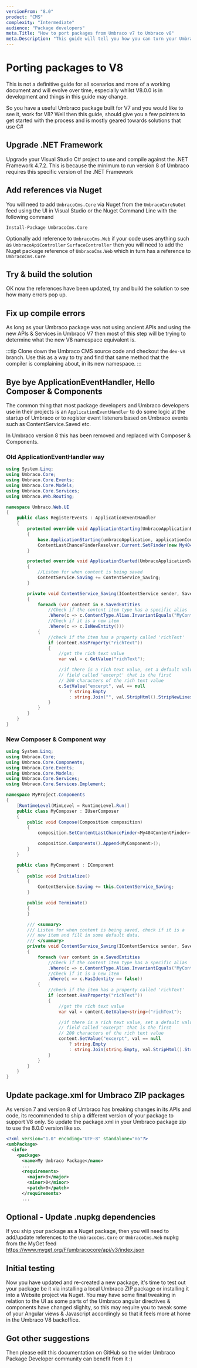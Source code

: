 ```yaml
---
versionFrom: "8.0"
product: "CMS"
complexity: "Intermediate"
audience: "Package developers"
meta.Title: "How to port packages from Umbraco v7 to Umbraco v8"
meta.Description: "This guide will tell you how you can turn your Umbraco v7 package into an Umbraco v8 package"
---
```

# Porting packages to V8
This is not a definitive guide for all scenarios and more of a working document and will evolve over time, especially whilst V8.0.0 is in development and things in this guide may change.

So you have a useful Umbraco package built for V7 and you would like to see it, work for V8?
Well then this guide, should give you a few pointers to get started with the process and is mostly geared towards solutions that use C#

## Upgrade .NET Framework
Upgrade your Visual Studio C# project to use and compile against the .NET Framework 4.7.2. This is because the minimum to run version 8 of Umbraco requires this specific version of the .NET Framework

## Add references via Nuget
You will need to add `UmbracoCms.Core` via Nuget from the `UmbracoCoreNuGet` feed using the UI in Visual Studio or the Nuget Command Line with the following command 

    Install-Package UmbracoCms.Core 

Optionally add reference to `UmbracoCms.Web` if your code uses anything such as `UmbracoApiController` `SurfaceController` then you will need to add the Nuget package reference of `UmbracoCms.Web` which in turn has a reference to `UmbracoCms.Core`

## Try & build the solution
OK now the references have been updated, try and build the solution to see how many errors pop up.

## Fix up compile errors
As long as your Umbraco package was not using ancient APIs and using the new APIs & Services in Umbraco V7 then most of this step will be trying to determine what the new V8 namespace equivalent is.

:::tip
Clone down the Umbraco CMS source code and checkout the `dev-v8` branch. Use this as a way to try and find that same method that the compiler is complaining about, in its new namespace.
:::

## Bye bye ApplicationEventHandler, Hello Composer & Components
The common thing that most package developers and Umbraco developers use in their projects is an `ApplicationEventHandler` to do some logic at the startup of Umbraco or to register event listeners based on Umbraco events such as ContentService.Saved etc.

In Umbraco version 8 this has been removed and replaced with Composer & Components.

### Old ApplicationEventHandler way

```csharp
using System.Linq;
using Umbraco.Core;
using Umbraco.Core.Events;
using Umbraco.Core.Models;
using Umbraco.Core.Services;
using Umbraco.Web.Routing;

namespace Umbraco.Web.UI
{
    public class RegisterEvents : ApplicationEventHandler
    {
        protected override void ApplicationStarting(UmbracoApplicationBase umbracoApplication, ApplicationContext applicationContext)
        {
            base.ApplicationStarting(umbracoApplication, applicationContext);
            ContentLastChanceFinderResolver.Current.SetFinder(new My404ContentFinder());
        }

        protected override void ApplicationStarted(UmbracoApplicationBase umbracoApplication, ApplicationContext applicationContext)
        {
            //Listen for when content is being saved
            ContentService.Saving += ContentService_Saving;
        }

        private void ContentService_Saving(IContentService sender, SaveEventArgs<IContent> e)
        {
            foreach (var content in e.SavedEntities
                //Check if the content item type has a specific alias
                .Where(c => c.ContentType.Alias.InvariantEquals("MyContentType"))
                //Check if it is a new item
                .Where(c => c.IsNewEntity()))
            {
                //check if the item has a property called 'richText'
                if (content.HasProperty("richText"))
                {
                    //get the rich text value
                    var val = c.GetValue("richText");

                    //if there is a rich text value, set a default value in a
                    // field called 'excerpt' that is the first
                    // 200 characters of the rich text value
                    c.SetValue("excerpt", val == null
                        ? string.Empty
                        : string.Join("", val.StripHtml().StripNewLines().Take(200)));
                }
            }
        }
    }
}
```


### New Composer & Component way

```csharp
using System.Linq;
using Umbraco.Core;
using Umbraco.Core.Components;
using Umbraco.Core.Events;
using Umbraco.Core.Models;
using Umbraco.Core.Services;
using Umbraco.Core.Services.Implement;

namespace MyProject.Components
{
    [RuntimeLevel(MinLevel = RuntimeLevel.Run)]
    public class MyComposer : IUserComposer
    {
        public void Compose(Composition composition)
        {
            composition.SetContentLastChanceFinder<My404ContentFinder>();

            composition.Components().Append<MyComponent>();
        }
    }

    public class MyComponent : IComponent
    {
        public void Initialize()
        {
            ContentService.Saving += this.ContentService_Saving;
        }

        public void Terminate()
        {
        }

        /// <summary>
        /// Listen for when content is being saved, check if it is a
        /// new item and fill in some default data.
        /// </summary>
        private void ContentService_Saving(IContentService sender, SaveEventArgs<IContent> e)
        {
            foreach (var content in e.SavedEntities
                //Check if the content item type has a specific alias
                .Where(c => c.ContentType.Alias.InvariantEquals("MyContentType"))
                //Check if it is a new item
                .Where(c => c.HasIdentity == false))
            {
                //check if the item has a property called 'richText'
                if (content.HasProperty("richText"))
                {
                    //get the rich text value
                    var val = content.GetValue<string>("richText");

                    //if there is a rich text value, set a default value in a
                    // field called 'excerpt' that is the first
                    // 200 characters of the rich text value
                    content.SetValue("excerpt", val == null
                        ? string.Empty
                        : string.Join(string.Empty, val.StripHtml().StripNewLines().Take(200)));
                }
            }
        }
    }
}
```


## Update package.xml for Umbraco ZIP packages
As version 7 and version 8 of Umbraco has breaking changes in its APIs and code, its recommended to ship a different version of your package to support V8 only. So update the package.xml in your Umbraco package zip to use the 8.0.0 version like so.

```xml
<?xml version="1.0" encoding="UTF-8" standalone="no"?>
<umbPackage>
  <info>
    <package>
      <name>My Umbraco Package</name>
      ...
      <requirements>
        <major>8</major>
        <minor>0</minor>
        <patch>0</patch>
      </requirements>
      ...
```

## Optional - Update .nupkg dependencies
If you ship your package as a Nuget package, then you will need to add/update references to the `UmbracoCms.Core` or `UmbracoCms.Web` nupkg from the MyGet feed https://www.myget.org/F/umbracocore/api/v3/index.json

## Initial testing
Now you have updated and re-created a new package, it's time to test out your package be it via installing a local Umbraco ZIP package or installing it into a Website project via Nuget. You may have some final tweaking in relation to the UI as some parts of the Umbraco angular directives & components have changed slighlty, so this may require you to tweak some of your Angular views & Javascript accordingly so that it feels more at home in the Umbraco V8 backoffice.

## Got other suggestions
Then please edit this documentation on GitHub so the wider Umbraco Package Developer community can benefit from it :)
